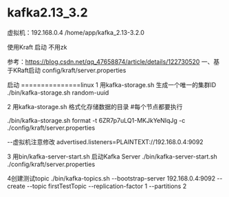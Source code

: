 # kafka2.13_3.2

虚拟机：192.168.0.4
/home/app/kafka_2.13-3.2.0

使用Kraft 启动  不用zk

参考：https://blog.csdn.net/qq_47658874/article/details/122730520
一、基于KRaft启动
config/kraft/server.properties

启动
===============linux
1 用kafka-storage.sh 生成一个唯一的集群ID
./bin/kafka-storage.sh random-uuid

2 用kafka-storage.sh 格式化存储数据的目录
#每个节点都要执行

./bin/kafka-storage.sh format -t 6ZR7p7uLQ1-MKJkYeNIqJg  -c ./config/kraft/server.properties

--虚拟机注意修改 advertised.listeners=PLAINTEXT://192.168.0.4:9092

3 用bin/kafka-server-start.sh 启动Kafka Server
./bin/kafka-server-start.sh ./config/kraft/server.properties

4创建测试topic
./bin/kafka-topics.sh --bootstrap-server 192.168.0.4:9092 --create --topic firstTestTopic --replication-factor 1 --partitions 2  


